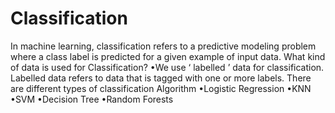 # Classification
In machine learning, classification refers to a predictive modeling problem where a class label is predicted for a given example of input data. 
What kind of data is used for Classification?
•We use ‘ labelled ’ data for classification. Labelled data refers to data that is tagged with one or more labels.
There are different types of classification Algorithm
•Logistic Regression
•KNN
•SVM
•Decision Tree
•Random Forests
